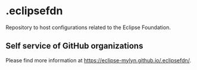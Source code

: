 # .eclipsefdn

Repository to host configurations related to the Eclipse Foundation.

## Self service of GitHub organizations

Please find more information at <https://eclipse-mylyn.github.io/.eclipsefdn/>.
